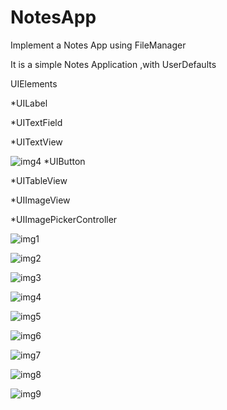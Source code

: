 # NotesApp

Implement a Notes App using FileManager

It is a simple Notes Application ,with UserDefaults

UIElements

*UILabel

*UITextField

*UITextView

![img4](https://user-images.githubusercontent.com/85922433/125502422-7791c176-2365-4cfa-98d6-4e9b7f2b5479.png)
*UIButton

*UITableView

*UIImageView

*UIImagePickerController

![img1](https://user-images.githubusercontent.com/85922433/125502477-9285d917-a5b3-4fb6-98e5-0023e3b9e2ad.png)

![img2](https://user-images.githubusercontent.com/85922433/125502278-0c7260ed-122a-415b-828b-d724afac4ac7.png)

![img3](https://user-images.githubusercontent.com/85922433/125502509-5c881bc2-2244-422b-a5a0-87fbdf52e25d.png)

![img4](https://user-images.githubusercontent.com/85922433/125502534-8e669e17-be38-4573-87f1-4104568eccdb.png)

![img5](https://user-images.githubusercontent.com/85922433/125502306-04022bc0-52c3-4718-ad70-3ed0fcb952e8.png)

![img6](https://user-images.githubusercontent.com/85922433/125502307-674239f7-34ad-4b7f-902e-cf6290bc2a56.png)

![img7](https://user-images.githubusercontent.com/85922433/125502342-a7b9395b-2d4e-45b8-87f9-aa0f73a70921.png)

![img8](https://user-images.githubusercontent.com/85922433/125502347-bf8ef1f9-9359-4d86-ab3a-9283a233a46b.png)

![img9](https://user-images.githubusercontent.com/85922433/125502346-70c74842-8bb3-4c5c-8aec-f1e2e135e2bc.png)
